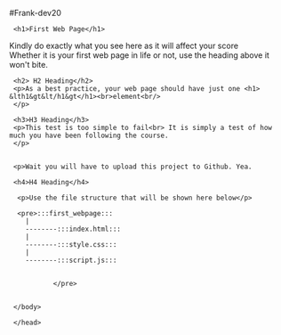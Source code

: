 #Frank-dev20


<!DOCTYPE HTML>

<HTML>
     <head>
<body>

<title>First Web Page</title>

     <h1>First Web Page</h1>

   <p>Kindly do exactly what you see here as it will affect your score<br>
   Whether it is your first web page in life or not, use the heading above it won't bite.<br/></p> 
   
     <h2> H2 Heading</h2>
     <p>As a best practice, your web page should have just one <h1> &lth1&gt&lt/h1&gt</h1><br>element<br/>
     </p>
     
     <h3>H3 Heading</h3>
     <p>This test is too simple to fail<br> It is simply a test of how much you have been following the course. 
     </p>
     
     
     <p>Wait you will have to upload this project to Github. Yea. 
     
     <h4>H4 Heading</h4>
     
      <p>Use the file structure that will be shown here below</p>
      
      <pre>:::first_webpage:::
        |
        --------:::index.html:::
        |
        --------:::style.css:::
        |
        --------:::script.js:::
           
         
               </pre>
     
     
     </body>
     
     </head>
     
         
 </html>
  

